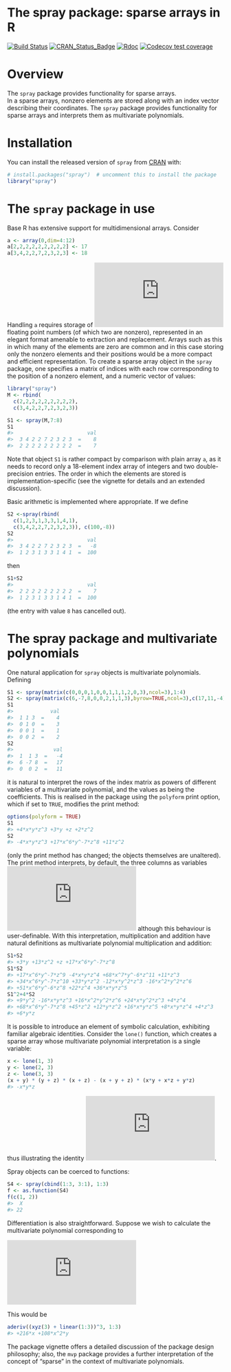 The spray package: sparse arrays in R
================

<!-- README.md is generated from README.Rmd. Please edit that file -->

<!-- badges: start -->

[![Build
Status](https://travis-ci.org/RobinHankin/spray.svg?branch=master)](https://travis-ci.org/RobinHankin/spray)
[![CRAN\_Status\_Badge](https://www.r-pkg.org/badges/version/spray)](https://cran.r-project.org/package=spray)
[![Rdoc](http://www.rdocumentation.org/badges/version/spray)](http://www.rdocumentation.org/packages/spray)
[![Codecov test
coverage](https://codecov.io/gh/RobinHankin/spray/branch/master/graph/badge.svg)](https://codecov.io/gh/RobinHankin/spray/branch/master)
<!-- badges: end -->

# Overview

The `spray` package provides functionality for sparse arrays.  
In a sparse arrays, nonzero elements are stored along with an index
vector describing their coordinates. The `spray` package provides
functionality for sparse arrays and interprets them as multivariate
polynomials.

# Installation

You can install the released version of `spray` from
[CRAN](https://CRAN.R-project.org) with:

``` r
# install.packages("spray")  # uncomment this to install the package
library("spray")
```

# The `spray` package in use

Base R has extensive support for multidimensional arrays. Consider

``` r
a <- array(0,dim=4:12)
a[2,2,2,2,2,2,2,2,2] <- 17
a[3,4,2,2,7,2,3,2,3] <- 18
```

Handling `a` requires storage of
![\\prod\_{i=4}^{12}i=79833600](https://latex.codecogs.com/png.latex?%5Cprod_%7Bi%3D4%7D%5E%7B12%7Di%3D79833600
"\\prod_{i=4}^{12}i=79833600") floating point numbers (of which two are
nonzero), represented in an elegant format amenable to extraction and
replacement. Arrays such as this in which many of the elements are zero
are common and in this case storing only the nonzero elements and their
positions would be a more compact and efficient representation. To
create a sparse array object in the `spray` package, one specifies a
matrix of indices with each row corresponding to the position of a
nonzero element, and a numeric vector of values:

``` r
library("spray")
M <- rbind(
  c(2,2,2,2,2,2,2,2,2),
  c(3,4,2,2,7,2,3,2,3))

S1 <- spray(M,7:8)
S1
#>                        val
#>  3 4 2 2 7 2 3 2 3  =    8
#>  2 2 2 2 2 2 2 2 2  =    7
```

Note that object `S1` is rather compact by comparison with plain array
`a`, as it needs to record only a 18-element index array of integers and
two double-precision entries. The order in which the elements are stored
is implementation-specific (see the vignette for details and an extended
discussion).

Basic arithmetic is implemented where appropriate. If we define

``` r
S2 <-spray(rbind(
  c(1,2,3,1,3,3,1,4,1),
  c(3,4,2,2,7,2,3,2,3)), c(100,-8))
S2
#>                        val
#>  3 4 2 2 7 2 3 2 3  =   -8
#>  1 2 3 1 3 3 1 4 1  =  100
```

then

``` r
S1+S2
#>                        val
#>  2 2 2 2 2 2 2 2 2  =    7
#>  1 2 3 1 3 3 1 4 1  =  100
```

(the entry with value `8` has cancelled out).

# The spray package and multivariate polynomials

One natural application for `spray` objects is multivariate polynomials.
Defining

``` r
S1 <- spray(matrix(c(0,0,0,1,0,0,1,1,1,2,0,3),ncol=3),1:4)
S2 <- spray(matrix(c(6,-7,8,0,0,2,1,1,3),byrow=TRUE,ncol=3),c(17,11,-4))
S1
#>            val
#>  1 1 3  =    4
#>  0 1 0  =    3
#>  0 0 1  =    1
#>  0 0 2  =    2
S2
#>             val
#>  1  1 3  =   -4
#>  6 -7 8  =   17
#>  0  0 2  =   11
```

it is natural to interpret the rows of the index matrix as powers of
different variables of a multivariate polynomial, and the values as
being the coefficients. This is realised in the package using the
`polyform` print option, which if set to `TRUE`, modifies the print
method:

``` r
options(polyform = TRUE)
S1
#> +4*x*y*z^3 +3*y +z +2*z^2
S2
#> -4*x*y*z^3 +17*x^6*y^-7*z^8 +11*z^2
```

(only the print method has changed; the objects themselves are
unaltered). The print method interprets, by default, the three columns
as variables ![x,y,z](https://latex.codecogs.com/png.latex?x%2Cy%2Cz
"x,y,z") although this behaviour is user-definable. With this
interpretation, multiplication and addition have natural definitions as
multivariate polynomial multiplication and addition:

``` r
S1+S2
#> +3*y +13*z^2 +z +17*x^6*y^-7*z^8
S1*S2
#> +17*x^6*y^-7*z^9 -4*x*y*z^4 +68*x^7*y^-6*z^11 +11*z^3
#> +34*x^6*y^-7*z^10 +33*y*z^2 -12*x*y^2*z^3 -16*x^2*y^2*z^6
#> +51*x^6*y^-6*z^8 +22*z^4 +36*x*y*z^5
S1^2+4*S2
#> +9*y^2 -16*x*y*z^3 +16*x^2*y^2*z^6 +24*x*y^2*z^3 +4*z^4
#> +68*x^6*y^-7*z^8 +45*z^2 +12*y*z^2 +16*x*y*z^5 +8*x*y*z^4 +4*z^3
#> +6*y*z
```

It is possible to introduce an element of symbolic calculation,
exhibiting familiar algebraic identities. Consider the `lone()`
function, which creates a sparse array whose multivariate polynomial
interpretation is a single variable:

``` r
x <- lone(1, 3)
y <- lone(2, 3)
z <- lone(3, 3)
(x + y) * (y + z) * (x + z) - (x + y + z) * (x*y + x*z + y*z)
#> -x*y*z
```

thus illustrating the identity
![(x+y+z)(xy+xz+yz)=(x+y)(y+z)(x+z)+xyz](https://latex.codecogs.com/png.latex?%28x%2By%2Bz%29%28xy%2Bxz%2Byz%29%3D%28x%2By%29%28y%2Bz%29%28x%2Bz%29%2Bxyz
"(x+y+z)(xy+xz+yz)=(x+y)(y+z)(x+z)+xyz").

Spray objects can be coerced to functions:

``` r
S4 <- spray(cbind(1:3, 3:1), 1:3)
f <- as.function(S4)
f(c(1, 2))
#>  X 
#> 22
```

Differentiation is also straightforward. Suppose we wish to calculate
the multivariate polynomial corresponding to

  
![
\\frac{\\partial^6}{\\partial x\\,\\partial^2y\\,\\partial^3z}
\\left(xyz + x+2y+3z\\right)^3.
](https://latex.codecogs.com/png.latex?%0A%5Cfrac%7B%5Cpartial%5E6%7D%7B%5Cpartial%20x%5C%2C%5Cpartial%5E2y%5C%2C%5Cpartial%5E3z%7D%0A%5Cleft%28xyz%20%2B%20x%2B2y%2B3z%5Cright%29%5E3.%0A
"
\\frac{\\partial^6}{\\partial x\\,\\partial^2y\\,\\partial^3z}
\\left(xyz + x+2y+3z\\right)^3.
")  

This would be

``` r
aderiv((xyz(3) + linear(1:3))^3, 1:3)
#> +216*x +108*x^2*y
```

The package vignette offers a detailed discussion of the package design
philosophy; also, the `mvp` package provides a further interpretation of
the concept of “sparse” in the context of multivariate polynomials.
